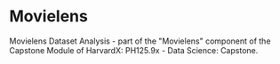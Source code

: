 # Movielens
Movielens Dataset Analysis - part of the "Movielens" component of the Capstone Module of HarvardX: PH125.9x - Data Science: Capstone.
